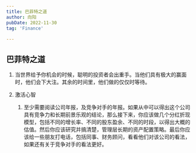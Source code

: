 ```yaml
---
title: 巴菲特之道
author: 向阳
pubDate: 2022-11-30
tag: 'Finance'
 
---
```


## 巴菲特之道

1. 当世界给予你机会的时候，聪明的投资者会出重手。当他们具有极大的赢面时，他们会下大注。其余的时间里，他们做的仅仅时等待。

2. 激活心智
   1. 至少需要阅读公司年报，及竞争对手的年报。如果从中可以得出这个公司具有竞争力和长期前景乐观的结论，那么接下来，你应该做几个分红折现模型，包括不同的增长率、不同的股东盈余、不同的时段，以得出大概的估值。然后你应该研究并搞清楚，管理层长期的资产配置策略。最后你应该给一些朋友打电话，包括同事、财务顾问，看看他们对该公司的看法，如果还有关于竞争对手的看法更好。
